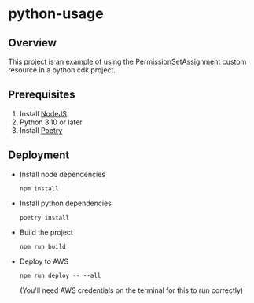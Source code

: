 # python-usage

## Overview
This project is an example of using the PermissionSetAssignment custom resource in a python cdk project.

## Prerequisites

1. Install [NodeJS](https://nodejs.org/en/download/)
1. Python 3.10 or later
1. Install [Poetry](https://python-poetry.org/docs/)

## Deployment

* Install node dependencies
  
  ```npm install```

* Install python dependencies

  ```poetry install```

* Build the project
  
  ```npm run build```

* Deploy to AWS

  ```npm run deploy -- --all```

  (You'll need AWS credentials on the terminal for this to run correctly)